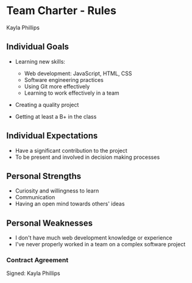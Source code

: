 # Team Charter - Rules

Kayla Phillips

## Individual Goals

- Learning new skills:
  - Web development: JavaScript, HTML, CSS
  - Software engineering practices
  - Using Git more effectively
  - Learning to work effectively in a team

- Creating a quality project
- Getting at least a B+ in the class

## Individual Expectations

- Have a significant contribution to the project
- To be present and involved in decision making processes

## Personal Strengths

- Curiosity and willingness to learn
- Communication
- Having an open mind towards others' ideas

## Personal Weaknesses

- I don't have much web development knowledge or experience 
- I've never properly worked in a team on a complex software project

### Contract Agreement

Signed: Kayla Phillips